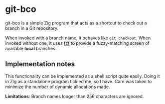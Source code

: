 # git-bco

git-bco is a simple Zig program that acts as a shortcut to check out a branch
in a Git repository.

When invoked with a branch name, it behaves like `git checkout`.
When invoked without one, it uses [fzf](https://github.com/junegunn/fzf)
to provide a fuzzy-matching screen of available **local** branches.

## Implementation notes

This functionality can be implemented as a shell script quite easily.
Doing it in Zig as a standalone program tickled me, so I have.
Care was taken to minimize the number of dynamic allocations made.

**Limitations**:
Branch names longer than 256 characters are ignored.
